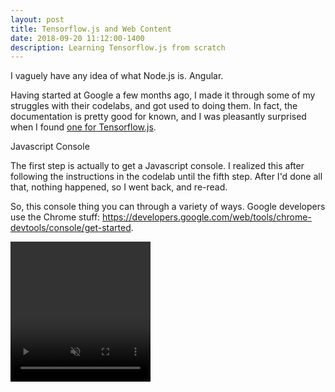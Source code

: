 ```yaml
---
layout: post
title: Tensorflow.js and Web Content
date: 2018-09-20 11:12:00-1400
description: Learning Tensorflow.js from scratch
---
```


I vaguely have any idea of what Node.js is. Angular.

Having started at Google a few months ago, I made it through some of my struggles with their codelabs, and got used to doing them. In fact, the documentation is pretty good for known, and I was pleasantly surprised when I found [one for Tensorflow.js](https://codelabs.developers.google.com/codelabs/tensorflowjs-teachablemachine-codelab/index.html).

Javascript Console

The first step is actually to get a Javascript console. I realized this after following the instructions in the codelab until the fifth step. After I'd done all that, nothing happened, so I went back, and re-read. 

So, this console thing you can through a variety of ways. Google developers use the Chrome stuff: https://developers.google.com/web/tools/chrome-devtools/console/get-started.

<html>
  <head>
    <!-- Load the latest version of TensorFlow.js -->
    <script src="https://unpkg.com/@tensorflow/tfjs"></script>
    <script src="https://unpkg.com/@tensorflow-models/mobilenet"></script>
  </head>
  <body>
    <div id="console"></div>
    <!-- Add an image that we will use to test -->
    <video autoplay playsinline muted id="webcam" width="224" height="224"></video>
    <!-- Load index.js after the content of the page -->
    <script src="assets/js/webtfvid.js"></script>
  </body>
</html>

